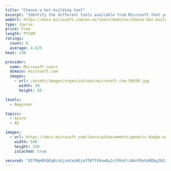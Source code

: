 ```yaml
---
title: "Choose a bot-building tool"
excerpt: "Identify the different tools available from Microsoft that you can use to create bots. Learn about Azure Bot Service, Microsoft Power Visual Agents, QnA Maker, and Bot Framework Composer and Azure Bot Service."
webUrl: https://docs.microsoft.com/en-us/learn/modules/choose-bot-building-tool/
type: course
price: Free
length: PT34M
ratings:
  count: 8
  average: 4.625
heat: 130

provider:
  name: Microsoft Learn
  domain: microsoft.com
  images:
    - url: /assets/images/organizations/microsoft.com-50x50.jpg
      width: 50
      height: 50

levels:
  - Beginner

topics:
  - Azure
  - AI

images:
  - url: https://docs.microsoft.com/learn/achievements/generic-badge-social.png
    width: 640
    height: 320
    isCached: true

secured: "EI7MqH8hQEqQcaSjzeXazHGje3TKTfX9uw0y2vJFKoF/zAArPEoSoRDbgJb2zQLdoiEbBVGtLsUczqn3EASZDY3xsPyLYCGOU4pSVJ7hZrNgUKnteTJvMqWPGVZRAOIOEV3JfXaMuShWuItYnUhsxJEz/WK7qNAsk7b+SCxcwiIBXJVkLhe7rLe2BKnB7KpNWK+7T4keTgq7H8hgMTgoDVrTVM7orgXFWI4ju0sB2wm8pTLf3OwGEJk+51SlUrnrAV9lbSj0cAI6bc4LDi1zunrOn+sU95BQx6IZP9xkgJZHrj5CIlMHvf9ZFAk3E1lEL3VjN0JG5YsYVsQyLBllMEIU8C0kqTYYX14CW673QV2eCmkA9hMGYWF4IPHbfrOX6SP9+TV/UAIC6LG1ikOtVVAX+aYpeEFg4gR3tfU9a8I=;7oXOP1ynb9/HWWPz35RlSA=="
---
```


